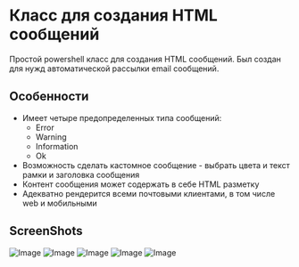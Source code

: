 # Класс для создания HTML сообщений
Простой powershell класс для создания HTML сообщений.
Был создан для нужд автоматической рассылки email сообщений. 

## Особенности
* Имеет четыре предопределенных типа сообщений:
	* Error
	* Warning
	* Information
	* Ok
* Возможность сделать кастомное сообщение - выбрать цвета и текст рамки и заголовка сообщения
* Контент сообщения может содержать в себе HTML разметку
* Адекватно рендерится всеми почтовыми клиентами, в том числе web и мобильными

## ScreenShots
![Image](https://gitflic.ru/project//project/netfoxzx/html-message/blob/raw?file=images%2FOk.png&commit=810e18c5346a5e2a648b6515db76d54e0de690e5)
![Image](https://gitflic.ru/project/netfoxzx/html-message/blob/raw?file=images%2Ferror.png&commit=0f5b43f9293784be568e84989fc768b7eb9f228b)
![Image](https://gitflic.ru/project/netfoxzx/html-message/blob/raw?file=images%2Finformation.png&commit=0f5b43f9293784be568e84989fc768b7eb9f228b)
![Image](https://gitflic.ru/project/netfoxzx/html-message/blob/raw?file=images%2Fwarning.png&commit=0f5b43f9293784be568e84989fc768b7eb9f228b)
![Image](https://gitflic.ru/project/netfoxzx/html-message/blob/raw?file=images%2Fcustom.png&commit=0f5b43f9293784be568e84989fc768b7eb9f228b)



